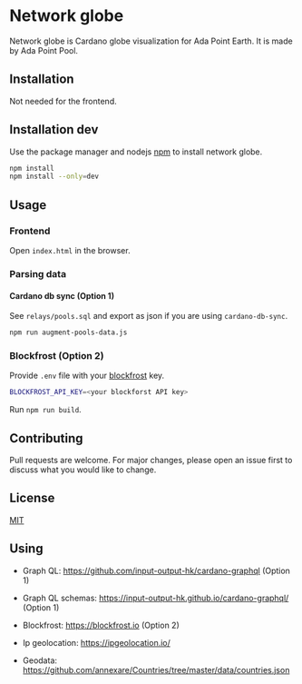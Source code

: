 # Network globe

Network globe is Cardano globe visualization for Ada Point Earth. It is made by Ada Point Pool.

## Installation

Not needed for the frontend.

## Installation dev

Use the package manager and nodejs [npm](https://nodejs.org/en/) to install network globe.

```bash
npm install
npm install --only=dev
```

## Usage

### Frontend

Open `index.html` in the browser.

### Parsing data

#### Cardano db sync (Option 1)

See `relays/pools.sql` and export as json if you are using `cardano-db-sync`.

```bash
npm run augment-pools-data.js
```

### Blockfrost (Option 2)

Provide `.env` file with your [blockfrost](https://blockfrost.io) key.

```bash
BLOCKFROST_API_KEY=<your blockforst API key>
```

Run `npm run build`.

## Contributing
Pull requests are welcome. For major changes, please open an issue first to discuss what you would like to change.

## License
[MIT](https://github.com/Gwearon/ada-point-earth/blob/master/LICENSE)

## Using

- Graph QL: https://github.com/input-output-hk/cardano-graphql (Option 1)
- Graph QL schemas: https://input-output-hk.github.io/cardano-graphql/ (Option 1)
- Blockfrost: https://blockfrost.io (Option 2)

- Ip geolocation: https://ipgeolocation.io/
- Geodata: https://github.com/annexare/Countries/tree/master/data/countries.json
